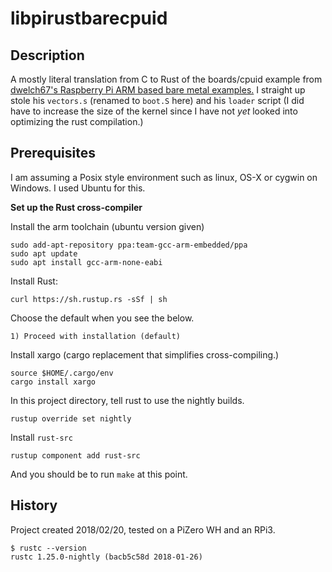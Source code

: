 libpirustbarecpuid
==================

## Description

A mostly literal translation from C to Rust of the boards/cpuid example from
[dwelch67's Raspberry Pi ARM based bare metal examples.](https://github.com/dwelch67/raspberrypi)
I straight up stole his `vectors.s` (renamed to `boot.S` here) and his `loader` script (I did have
to increase the size of the kernel since I have not _yet_ looked into optimizing the rust
compilation.)

## Prerequisites

I am assuming a Posix style environment such as linux, OS-X or cygwin on Windows. I used Ubuntu for this.

**Set up the Rust cross-compiler**

Install the arm toolchain (ubuntu version given)

```
sudo add-apt-repository ppa:team-gcc-arm-embedded/ppa
sudo apt update
sudo apt install gcc-arm-none-eabi
```

Install Rust:

`curl https://sh.rustup.rs -sSf | sh`

Choose the default when you see the below.

`1) Proceed with installation (default)`

Install xargo (cargo replacement that simplifies cross-compiling.)

```
source $HOME/.cargo/env
cargo install xargo
```

In this project directory, tell rust to use the nightly builds.

`rustup override set nightly`

Install `rust-src`

`rustup component add rust-src`

And you should be to run `make` at this point.

## History

Project created 2018/02/20, tested on a PiZero WH and an RPi3.
```
$ rustc --version
rustc 1.25.0-nightly (bacb5c58d 2018-01-26)
```
